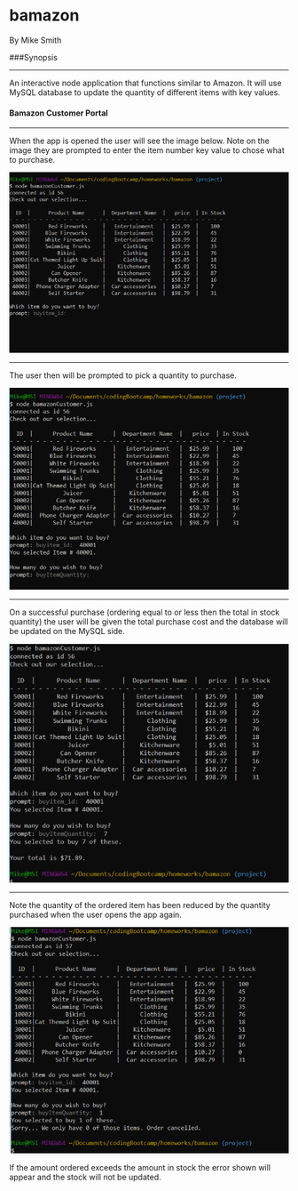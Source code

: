 # bamazon
By Mike Smith

###Synopsis
***
An interactive node application that functions similar to Amazon.  It will use MySQL database to update the quantity of different items with key values.

#### Bamazon Customer Portal
***
When the app is opened the user will see the image below.  Note on the image they are prompted to enter the item number key value to chose what to purchase.

![Customer Portal](images/promptToSelectItem.PNG)

****

The user then will be prompted to pick a quantity to purchase.

![Customer Portal](images/promptToSelectQuantity.PNG)


***
On a successful purchase (ordering equal to or less then the total in stock quantity) the user will be given the total purchase cost and the database will be updated on the MySQL side.

![Customer Portal](images/priceForPurchaseAndConfirmAvaliabilty.PNG)

***
Note the quantity of the ordered item has been reduced by the quantity purchased when the user opens the app again.

![Customer Portal](images/attemptToBuyWhenInsuficientAmount.PNG)

If the amount ordered exceeds the amount in stock the error shown will appear and the stock will not be updated.                           

